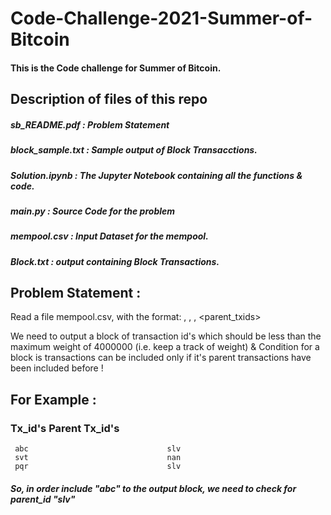 # Code-Challenge-2021-Summer-of-Bitcoin

#### This is the Code challenge for Summer of Bitcoin.  

## Description of files of this repo

#####  sb_README.pdf : Problem Statement

#####  block_sample.txt : Sample output of Block Transacctions.

#####  Solution.ipynb : The Jupyter Notebook containing all the functions & code.

#####  main.py : Source Code for the problem

#####  mempool.csv : Input Dataset for the mempool.

#####  Block.txt : output containing Block Transactions.

## Problem Statement :

Read a file mempool.csv, with the format:
     <txid>, <fee>, <weight>, <parent_txids>
  
We need to output a block of transaction id's which should be less than the maximum weight of 4000000 (i.e. keep a track of weight) & Condition for a block is transactions can be included only if it's parent transactions have been included before !

## For Example :

### Tx_id's                       Parent Tx_id's
     abc                               slv
     svt                               nan
     pqr                               slv
     
##### So, in order include "abc" to the output block, we need to check for parent_id "slv"
